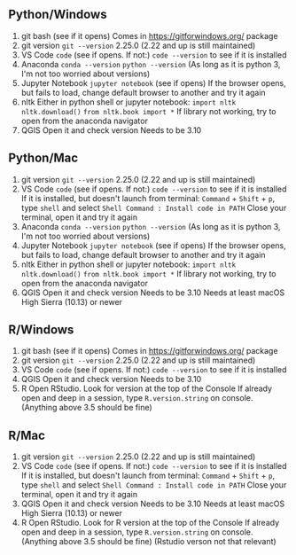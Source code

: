## Python/Windows

1. git bash
  (see if it opens)
  Comes in https://gitforwindows.org/ package
2. git version
  `git --version`
  2.25.0
  (2.22 and up is still maintained)
3. VS Code
  `code`
  (see if opens. If not:)
  `code --version` to see if it is installed
4. Anaconda
  `conda --version`
  `python --version`
  (As long as it is python 3, I'm not too worried about versions)
5. Jupyter Notebook
  `jupyter notebook`
  (see if opens)
  If the browser opens, but fails to load, change default browser to another and try it again
6. nltk
  Either in python shell or jupyter notebook:
  `import nltk`
  `nltk.download()`
  `from nltk.book import *`
  If library not working, try to open from the anaconda navigator
7. QGIS
  Open it and check version
  Needs to be 3.10

## Python/Mac

1. git version
  `git --version`
  2.25.0
  (2.22 and up is still maintained)
2. VS Code
  `code`
  (see if opens. If not:)
  `code --version` to see if it is installed
  If it is installed, but doesn't launch from terminal:
  `Command` + `Shift` + `p`, type `shell` and select `Shell Command : Install code in PATH`
  Close your terminal, open it and try it again
3. Anaconda
  `conda --version`
  `python --version`
  (As long as it is python 3, I'm not too worried about versions)
4. Jupyter Notebook
  `jupyter notebook`
  (see if opens)
  If the browser opens, but fails to load, change default browser to another and try it again
5. nltk
  Either in python shell or jupyter notebook:
  `import nltk`
  `nltk.download()`
  `from nltk.book import *`
  If library not working, try to open from the anaconda navigator
6. QGIS
  Open it and check version
  Needs to be 3.10
  Needs at least macOS High Sierra (10.13) or newer

## R/Windows

1. git bash
  (see if it opens)
  Comes in https://gitforwindows.org/ package
2. git version
  `git --version`
  2.25.0
  (2.22 and up is still maintained)
3. VS Code
  `code`
  (see if opens. If not:)
  `code --version` to see if it is installed
4. QGIS
  Open it and check version
  Needs to be 3.10
5. R
  Open RStudio. Look for version at the top of the Console
  If already open and deep in a session, type `R.version.string` on console.
  (Anything above 3.5 should be fine)

## R/Mac

1. git version
  `git --version`
  2.25.0
  (2.22 and up is still maintained)
2. VS Code
  `code`
  (see if opens. If not:)
  `code --version` to see if it is installed
  If it is installed, but doesn't launch from terminal:
  `Command` + `Shift` + `p`, type `shell` and select `Shell Command : Install code in PATH`
  Close your terminal, open it and try it again
3. QGIS
  Open it and check version
  Needs to be 3.10
  Needs at least macOS High Sierra (10.13) or newer
4. R
  Open RStudio. Look for R version at the top of the Console
  If already open and deep in a session, type `R.version.string` on console.
  (Anything above 3.5 should be fine)
  (Rstudio verson not that relevant)
